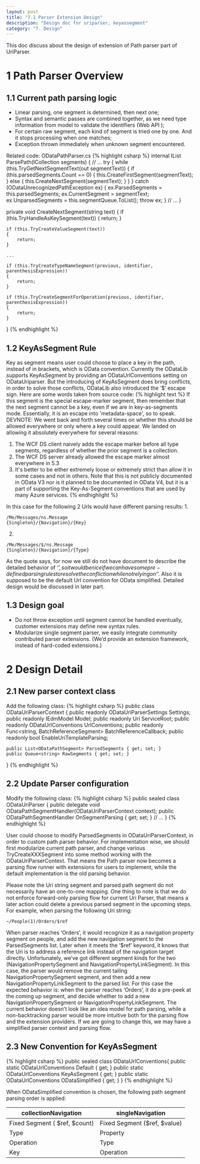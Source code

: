 ```yaml
---
layout: post
title: "7.1 Parser Extension Design"
description: "Design doc for uriparser, keyassegment"
category: "7. Design"
---
```


This doc discuss about the design of extension of Path parser part of UriParser.

# 1 Path Parser Overview

## 1.1 Current path parsing logic

- Linear parsing, one segment is determined, then next one;
- Syntax and semantic passes are combined together, as we need type information from model to validate the identifiers (Web API );
- For certain raw segment, each kind of segment is tried one by one. And it stops processing when one matches;
- Exception thrown immediately when unknown segment encountered.

Related code: ODataPathParser.cs
{% highlight csharp %}
internal IList<ODataPathSegment> ParsePath(ICollection<string> segments)
{
    // ...
    try
    {
        while (this.TryGetNextSegmentText(out segmentText))
        {
            if (this.parsedSegments.Count == 0)
            {
                this.CreateFirstSegment(segmentText);
            }
            else
            {
                this.CreateNextSegment(segmentText);
            }
        }
    }
    catch (ODataUnrecognizedPathException ex)
    {
        ex.ParsedSegments = this.parsedSegments;
        ex.CurrentSegment = segmentText;
        ex.UnparsedSegments = this.segmentQueue.ToList();
        throw ex;
    }
    // ...
}

private void CreateNextSegment(string text)
{
    if (this.TryHandleAsKeySegment(text))
    {
        return;
    }

    if (this.TryCreateValueSegment(text))
    {
        return;
    }
        
    ...

    if (this.TryCreateTypeNameSegment(previous, identifier, parenthesisExpression))
    {
        return;
    }

    if (this.TryCreateSegmentForOperation(previous, identifier, parenthesisExpression))
    {
        return;
    }
}
{% endhighlight %}

## 1.2 KeyAsSegment Rule

Key as segment means user could choose to place a key in the path, instead of in brackets, which is OData convention.
Currently the ODataLib supports KeyAsSegment by providing an ODataUrlConventions setting on ODataUriparser. But the introducing of KeyAsSegment does bring conflicts, in order to solve those conflicts, ODataLib also introduced the ‘$’ escape sign. Here are some words taken from source code:
{% highlight text %}
If this segment is the special escape-marker segment, then remember that the next segment cannot be a key, 
even if we are in key-as-segments mode. Essentially, it is an escape into 'metadata-space', so to speak. 
DEVNOTE: We went back and forth several times on whether this should be allowed everywhere or only 
where a key could appear. We landed on allowing it absolutely everywhere for several reasons: 
  1) The WCF DS client naively adds the escape marker before all type segments, regardless of whether the prior segment is a collection. 
  2) The WCF DS server already allowed the escape marker almost everywhere in 5.3 
  3) It's better to be either extremely loose or extremely strict than allow it in some cases and not in others.
Note that this is not publicly documented in OData V3 nor is it planned to be documented in OData V4, but it 
is a part of supporting the Key-As-Segment conventions that are used by many Azure services.
{% endhighlight %}

In this case for the following 2 Urls would have different parsing results:
1. 
```
/Me/Messages/ns.Message
{Singleton}/{Navigation}/{Key}
```
2.
```
/Me/Messages/$/ns.Message
{Singleton}/{Navigation}/{Type}
```

As the quote says, for now we still do not have document to describe the detailed behavior of ‘$’, so it would be nice if we can have some pre-defined parsing rules to resolve the confliction while not relying on ‘$’. Also it is supposed to be the default Url convention for OData simplified. Detailed design would be discussed in later part.

## 1.3 Design goal

- Do not throw exception until segment cannot be handled eventually, customer extensions may define new syntax rules.
- Modularize single segment parser, we easily integrate community contributed parser extensions. (We’d provide an extension framework, instead of hard-coded extensions.)

# 2 Design Detail

## 2.1 New parser context class

Add the following class:
{% highlight csharp %}
public class ODataUriParserContext
{
    public readonly ODataUriParserSettings Settings;
    public readonly IEdmModel Model;
    public readonly Uri ServiceRoot;
    public readonly ODataUrlConventions UrlConventions;
    public readonly Func<string, BatchReferenceSegment> BatchReferenceCallback;
    public readonly bool EnableUriTemplateParsing;

    public List<ODataPathSegment> ParsedSegments { get; set; }
    public Queue<string> RawSegments { get; set; }
}
{% endhighlight %}


## 2.2 Update Parser configuration

Modify the following class:
{% highlight csharp %}
public sealed class ODataUriParser
{
    public delegate void ODataPathSegmentHandler(ODataUriParserContext context);
    public ODataPathSegmentHandler OnSegmentParsing { get; set; }
    // ...
}
{% endhighlight %}

User could choose to modify ParsedSegments in ODataUriParserContext, in order to custom path parser behavior.
For implementation wise, we should first modularize current path parser, and change various TryCreateXXXSegment into some method working with the ODataUriParserContext. That means the Path parser now becomes a parsing flow runner with extensions for users to implement, while the default implementation is the old parsing behavior.

Please note the Uri string segment and parsed path segment do not necessarily have an one-to-one mapping.
One thing to note is that we do not enforce forward-only parsing flow for current Uri Parser, that means a later action could delete a previous parsed segment in the upcoming steps.
For example, when parsing the following Uri string:
```
~/People(1)/Orders/$ref
```
When parser reaches ‘Orders’, it would recognize it as a navigation property segment on people, and add the new navigation segment to the ParsedSegments list. Later when it meets the ‘$ref’ keyword, it knows that the Uri is to address a reference link instead of the navigation target directly. Unfortunately, we’ve got different segment kinds for the two (NavigationPropertySegment and NavigationPropertyLinkSegment). In this case, the parser would remove the current tailing  NavigationPropertySegment segment, and then add a new NavigationPropertyLinkSegment to the parsed list.
For this case the expected behavior is: when the parser reaches ‘Orders’, it do a pre-peek at the coming up segment, and decide whether to add a new NavigationPropertySegment or NavigationPropertyLinkSegment.
The current behavior doesn’t look like an idea model for path parsing, while a non-backtracking parser would be more intuitive both for the parsing flow and the extension providers. 
If we are going to change this, we may have a simplified parser context and parsing flow.

## 2.3 New Convention for KeyAsSegment

{% highlight csharp %}
public sealed class ODataUrlConventions{
    public static ODataUrlConventions Default { get; }
    public static ODataUrlConventions KeyAsSegment { get; }
    public static ODataUrlConventions ODataSimplified { get; }
}
{% endhighlight %}

When ODataSimplified convention is chosen, the following path segment parsing order is applied:

 collectionNavigation           | singleNavigation              
 ------------------------------ | ----------------------------  
 Fixed Segment ( $ref, $count)  | Fixed Segment ($ref, $value)  
 Type                           | Property                          
 Operation                      | Type                      
 Key                            | Operation                  
